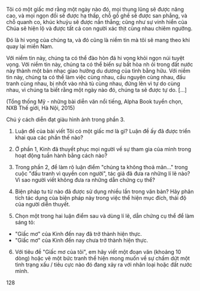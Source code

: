 Tôi có một giấc mơ rằng một ngày nào đó, mọi thung lũng sẽ được nâng cao, và mọi ngọn đồi sẽ được hạ thấp, chỗ gồ ghề sẽ được san phẳng, và chỗ quanh co, khúc khuỷu sẽ được nắn thẳng; cũng như sự vinh hiển của Chúa sẽ hiện lộ và được tất cả con người xác thịt cùng nhau chiêm ngưỡng.

Đó là hi vọng của chúng ta, và đó cũng là niềm tin mà tôi sẽ mang theo khi quay lại miền Nam.

Với niềm tin này, chúng ta có thể đào hòn đá hi vọng khỏi ngọn núi tuyệt vọng. Với niềm tin này, chúng ta có thể biến sự bất hòa nh ỏi trong đất nước này thành một bản nhạc giao hưởng du dương của tình bằng hữu. Với niềm tin này, chúng ta có thể làm việc cùng nhau, cầu nguyện cùng nhau, đấu tranh cùng nhau, bị nhốt vào nhà tù cùng nhau, đứng lên vì tự do cùng nhau, vì chúng ta biết rằng một ngày nào đó, chúng ta sẽ được tự do. [...]

(Tổng thống Mỹ - những bài diễn văn nổi tiếng, Alpha Book tuyển chọn,
NXB Thế giới, Hà Nội, 2015)

Chú ý cách diễn đạt giàu hình ảnh trong phần 3.

1. Luận đề của bài viết Tôi có một giấc mơ là gì? Luận đề ấy đã được triển khai qua các phần thế nào?

2. Ở phần 1, Kinh đã thuyết phục mọi người về sự tham gia của mình trong hoạt động tuần hành bằng cách nào?

3. Trong phần 2, để làm rõ luận điểm "chúng ta không thoả mãn..." trong cuộc "đấu tranh vì quyền con người", tác giả đã đưa ra những lí lẽ nào? Vì sao người viết không đưa ra những dẫn chứng cụ thể?

4. Biện pháp tu từ nào đã được sử dụng nhiều lần trong văn bản? Hãy phân tích tác dụng của biện pháp này trong việc thể hiện mục đích, thái độ của người diễn thuyết.

5. Chọn một trong hai luận điểm sau và dùng lí lẽ, dẫn chứng cụ thể để làm sáng tỏ:
- "Giấc mơ" của Kinh đến nay đã trở thành hiện thực.
- "Giấc mơ" của Kinh đến nay chưa trở thành hiện thực.

6. Với tiêu đề "Giấc mơ của tôi", em hãy viết một đoạn văn (khoảng 10 dòng) hoặc vẽ một bức tranh thể hiện mong muốn về sự chấm dứt một tình trạng xấu / tiêu cực nào đó đang xảy ra với nhân loại hoặc đất nước mình.

128